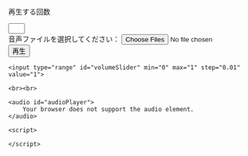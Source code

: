 
<!DOCTYPE html>
<html>
<head>
    <title>音声ファイル再生リスト</title>
</head>
<body>
    <div>
    <p>
    再生する回数
    </p>
    <input type="text" id="gets_number" size="1">
    </div>
    <label for="fileInput">音声ファイルを選択してください：</label>
    <input type="file" id="fileInput" multiple accept=".mp3, .wav">
    <button onclick="playNext()">再生</button>
    <ul id="playlist"></ul>
    
    <input type="range" id="volumeSlider" min="0" max="1" step="0.01" value="1">
    
    <br><br>

    <audio id="audioPlayer">
        Your browser does not support the audio element.
    </audio>
    
    <script>

    </script>
</body>
</html>

